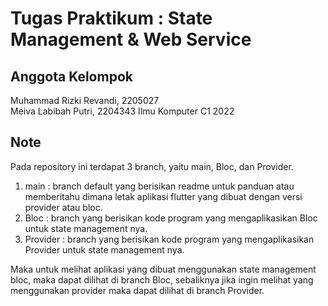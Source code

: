 # Tugas Praktikum : State Management & Web Service

## Anggota Kelompok
Muhammad Rizki Revandi, 2205027 <br />
Meiva Labibah Putri, 2204343
Ilmu Komputer C1 2022

## Note
Pada repository ini terdapat 3 branch, yaitu main, Bloc, dan Provider.<br />
1. main : branch default yang berisikan readme untuk panduan atau memberitahu dimana letak aplikasi flutter yang dibuat dengan versi provider atau bloc.
2. Bloc : branch yang berisikan kode program yang mengaplikasikan Bloc untuk state management nya.
3. Provider : branch yang berisikan kode program yang mengaplikasikan Provider untuk state management nya.

Maka untuk melihat aplikasi yang dibuat menggunakan state management bloc, maka dapat dilihat di branch Bloc, sebaliknya jika ingin melihat yang menggunakan provider maka dapat dilihat di branch Provider.
